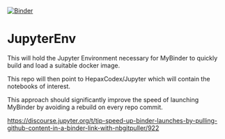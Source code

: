 [![Binder](https://mybinder.org/badge_logo.svg)](https://mybinder.org/v2/gh/HepaxCodex/JupyterEnv/?urlpath=git-pull?repo=https://github.com/HepaxCodex/Jupyter)

# JupyterEnv

This will hold the Jupyter Environment necessary for MyBinder to quickly build and load a suitable docker image.

This repo will then point to HepaxCodex/Jupyter which will contain the notebooks of interest.

This approach should significantly improve the speed of launching MyBinder by avoiding a rebuild on every repo commit.

https://discourse.jupyter.org/t/tip-speed-up-binder-launches-by-pulling-github-content-in-a-binder-link-with-nbgitpuller/922
